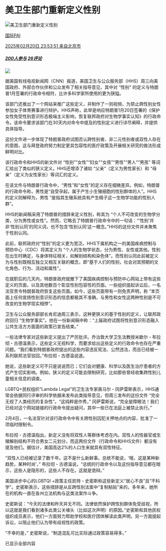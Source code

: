 # 美卫生部门重新定义性别

![美卫生部门重新定义性别](//d.ifengimg.com/w121_h75_q90/x0.ifengimg.com/ucms/2025_08/4AD07C9E9F94BEB6AB919C14374F9845A2CBF5B3_size21_w512_h263.jpg)

[国际PAI](javascript:;)

[2025年02月20日 23:53:51 来自北京市](javascript:;)

##### [200人参与](//gentie.ifeng.com/c/comment/8h8ZBZaMl9f) [26评论](//gentie.ifeng.com/c/comment/8h8ZBZaMl9f)

![](https://x0.ifengimg.com/ucms/2025_08/4AD07C9E9F94BEB6AB919C14374F9845A2CBF5B3_size21_w512_h263.jpg)

据美国有线电视新闻网（CNN）报道，美国卫生与公众服务部（HHS）周三向美国政府、外部合作伙伴和公众发布了相关指导意见，其中对 “性别” 的定义与特朗普1月签署的行政命令相符，比许多科学家所使用的更为狭隘。

该部门还推出了一个网站来推广这些定义，并制作了一则视频，为禁止跨性别女性参加女子体育赛事进行辩护。HHS声称，此举是响应特朗普1月20日签署的《保护女性免受性别意识形态极端主义影响，恢复联邦政府对生物学事实认知》的行政命令。该命令要求该部门在30天内对命令中提及的性别定义进行详尽阐释，并提供具体指导。

这份文件进一步体现了特朗普政府试图否认跨性别者、非二元性别者或双性人存在的意图，这与拜登政府努力制定更具包容性的医疗政策及开展相关研究的做法形成鲜明对比。

该行政命令和HHS的新文件对 “性别”“女性”“妇女”“女孩”“男性”“男人”“男孩” 等词汇给出了类似的狭义定义。HHS还增添了诸如 “父亲”（定义为男性家长）和 “母亲”（定义为女性家长）等词汇的定义。

在该文件与特朗普行政令中，“男性”和“女性”的定义存在细微差异。例如，特朗普的行政命令称，男性是“自受孕起，属于产生小生殖细胞的性别群体的人”。HHS的定义则解释为，男性 “是指其生殖系统具有产生精子这一生物学功能的性别人群”。

HHS的新闻稿采用了特朗普的措辞来定义性别，称其为 “个人不可改变的生物学分类，分为男性或女性”。然而，它略去了特朗普行政命令中的一句话：“‘性别’并非‘性别认同’的同义词，也不包含‘性别认同’这一概念。”HHS的这份文件并未聚焦于性别认同。

此前，联邦政府对“性别”的定义更为宽泛。HHS下属机构之一的美国疾病控制与预防中心（CDC）将其定义为 “个人的生物学状态，分为男性、女性或其他。性别在出生时确定，与身体特征相关，如解剖结构和染色体”。而性别认同此前被定义为与性别既相互独立又相互关联的概念，即“基于人们的性别，社会对其预期的文化角色、行为、活动和属性”。

在就职后的几天内，特朗普政府就撤下了美国疾病控制与预防中心网站上带有这些定义的页面，以及其他数百个彰显性别包容性的页面。一些组织提起诉讼后，一名法官责令特朗普政府恢复这些页面。如今，这些页面带有一则免责声明，称 “本页面上任何宣扬性别意识形态的信息都极其不准确，与男性和女性这两种性别是不可改变的生物学现实相悖”。

卫生与公众服务部部长肯尼迪周三表示，这种更狭义的基于性别的定义，让联邦政府回归 “生物学事实”。他在一份新闻稿中称：“上届政府试图将性别意识形态融入公共生活方方面面的政策已宣告结束。”

一些法律专家对这些新定义提出了严厉批评。乔治敦大学卫生法教授米歇尔・布拉彻・古德温表示，这些定义无视科学，而要求给出这些定义的行政命令也存在严重问题。“我们看到特朗普政府提出的这些内容违反宪法、公然违法，而且已经被一系列联邦法官驳回。”布拉彻・古德温说道。

她说，这些新定义可不只是说说而已；它们会对健康、科学以及医生治疗患者的方式产生切实影响。例如，狭义的定义可能会限制研究，比如那些曾经收集跨性别儿童相关信息的调查。

LGBTQ+民权组织“Lambda Legal”的卫生法专家奥马尔・冈萨雷斯表示，HHS通常会依据同行评审的科学依据来发布此类指导意见，但周三发布的这份文件 “完全无视了人类经历的复杂性”。“这纯粹是作秀，” 冈萨雷斯说，“完全是障眼法！我们已经对这个网站链接的行政命令提出疑问，其中一些已在法庭上被禁止执行。”

2月4日，一名法官针对该行政命令中有关跨性别囚犯关押地点的内容，批准了一项临时限制令。

布拉彻・古德温指出，新定义没有将双性人等群体考虑在内。双性人的性器官或生殖解剖结构不符合男女二元划分，而这两份文件（行政命令和HHS文件）都没有提及他们。据估计，美国高达2%的人口生来就具有双性特征。

“双性人已经被记录了数千年。这不是什么新鲜事。总统不能说，‘哦，这是某种新趋势，某种时尚’，” 布拉彻・古德温说，“总统的行政命令以及这份指导意见都在暗示，这些人是隐形的，这些人不存在。这就是诡辩。”

美国进步中心的LGBTQI +政策主任凯特・史密斯称这些新定义“居心不良”且“不科学”。史密斯表示，这些措辞是从反跨性别法案中“复制粘贴”来的，多年来，她所在的机构一直在各州立法机构与这类法案作斗争。

史密斯说：“今天的法律和昨天并无不同。法律依然保护跨性别群体免受歧视，所以这就是我们看到诸多此类公关噱头（比如这次声明）的原因。”史密斯和其他民权组织成员表示，他们一方面努力帮助学校和医疗团体解读此类声明，另一方面提起诉讼，以阻止他们认为带有歧视性的政策。

“不幸的是，” 史密斯说，“制造混乱可比实际通过政策容易得多。”

已显示全部内容